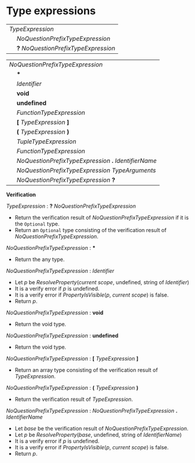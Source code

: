 # Type expressions

<table>
    <tr>
        <td colspan="2"><i>TypeExpression</i></td>
    </tr>
    <tr>
        <td>&nbsp;</td><td><i>NoQuestionPrefixTypeExpression</i></td>
    </tr>
    <tr>
        <td>&nbsp;</td><td><b>?</b> <i>NoQuestionPrefixTypeExpression</i></td>
    </tr>
</table>

<table>
    <tr>
        <td colspan="2"><i>NoQuestionPrefixTypeExpression</i></td>
    </tr>
    <tr>
        <td>&nbsp;</td><td><b>*</b></td>
    </tr>
    <tr>
        <td>&nbsp;</td><td><i>Identifier</i></td>
    </tr>
    <tr>
        <td>&nbsp;</td><td><b>void</b></td>
    </tr>
    <tr>
        <td>&nbsp;</td><td><b>undefined</b></td>
    </tr>
    <tr>
        <td>&nbsp;</td><td><i>FunctionTypeExpression</i></td>
    </tr>
    <tr>
        <td>&nbsp;</td><td><b>&#x5B;</b> <i>TypeExpression</i> <b>&#x5D;</b></td>
    </tr>
    <tr>
        <td>&nbsp;</td><td><b>&#x28;</b> <i>TypeExpression</i> <b>&#x29;</b></td>
    </tr>
    <tr>
        <td>&nbsp;</td><td><i>TupleTypeExpression</i></td>
    </tr>
    <tr>
        <td>&nbsp;</td><td><i>FunctionTypeExpression</i></td>
    </tr>
    <tr>
        <td>&nbsp;</td><td><i>NoQuestionPrefixTypeExpression</i> <b>.</b> <i>IdentifierName</i></td>
    </tr>
    <tr>
        <td>&nbsp;</td><td><i>NoQuestionPrefixTypeExpression</i> <i>TypeArguments</i></td>
    </tr>
    <tr>
        <td>&nbsp;</td><td><i>NoQuestionPrefixTypeExpression</i> <b>?</b></td>
    </tr>
</table>

**Verification**

<i>TypeExpression</i> : <b>?</b> <i>NoQuestionPrefixTypeExpression</i>

* Return the verification result of <i>NoQuestionPrefixTypeExpression</i> if it is the `Optional` type.
* Return an `Optional` type consisting of the verification result of <i>NoQuestionPrefixTypeExpression</i>.

<i>NoQuestionPrefixTypeExpression</i> : <b>*</b>

* Return the any type.

<i>NoQuestionPrefixTypeExpression</i> : <i>Identifier</i>

* Let *p* be *ResolveProperty*(*current scope*, undefined, string of <i>Identifier</i>)
* It is a verify error if *p* is undefined.
* It is a verify error if *PropertyIsVisible*(*p*, *current scope*) is false.
* Return *p*.

<i>NoQuestionPrefixTypeExpression</i> : <b>void</b>

* Return the void type.

<i>NoQuestionPrefixTypeExpression</i> : <b>undefined</b>

* Return the void type.

<i>NoQuestionPrefixTypeExpression</i> : <b>&#x5B;</b> <i>TypeExpression</i> <b>&#x5D;</b>

* Return an array type consisting of the verification result of <i>TypeExpression</i>.

<i>NoQuestionPrefixTypeExpression</i> : <b>&#x28;</b> <i>TypeExpression</i> <b>&#x29;</b>

* Return the verification result of <i>TypeExpression</i>.

<i>NoQuestionPrefixTypeExpression</i> : <i>NoQuestionPrefixTypeExpression</i> <b>.</b> <i>IdentifierName</i>

* Let *base* be the verification result of <i>NoQuestionPrefixTypeExpression</i>.
* Let *p* be *ResolveProperty*(*base*, undefined, string of <i>IdentifierName</i>)
* It is a verify error if *p* is undefined.
* It is a verify error if *PropertyIsVisible*(*p*, *current scope*) is false.
* Return *p*.
